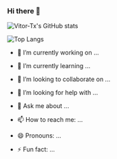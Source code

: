 ### Hi there 👋

![Vitor-Tx's GitHub stats](https://github-readme-stats.vercel.app/api?username=Vitor-Tx&count_private=true)

![Top Langs](https://github-readme-stats.vercel.app/api/top-langs/?username=Vitor-Tx&layout=compact&hide=html,php,tsql,jupyter+notebook,scss&langs_count=8)



- 🔭 I’m currently working on ...
- 🌱 I’m currently learning ...

- 👯 I’m looking to collaborate on ...
- 🤔 I’m looking for help with ...
- 💬 Ask me about ...
- 📫 How to reach me: ...
- 😄 Pronouns: ...
- ⚡ Fun fact: ...
